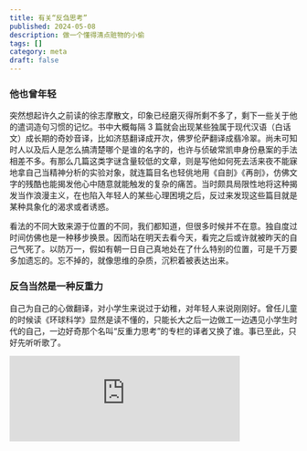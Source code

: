 ```yaml
---
title: 有关“反刍思考”
published: 2024-05-08
description: 做一个懂得清点赃物的小偷
tags: []
category: meta
draft: false
---
```


### 他也曾年轻

突然想起许久之前读的徐志摩散文，印象已经磨灭得所剩不多了，剩下一些关于他的遣词造句习惯的记忆。书中大概每隔 3 篇就会出现某些独属于现代汉语（白话文）成长期的奇妙音译，比如济慈翻译成开次，佛罗伦萨翻译成翡冷翠。尚未可知时人以及后人是怎么搞清楚哪个是谁的名字的，也许与侦破常凯申身份悬案的手法相差不多。有那么几篇这类字谜含量较低的文章，则是写他如何死去活来夜不能寐地拿自己当精神分析的实验对象，就连篇目名也轻佻地用《自剖》《再剖》，仿佛文字的残酷也能揭发他心中随意就能触发的复杂的痛苦。当时颇具局限性地将这种揭发当作浪漫主义，在也陷入年轻人的某些心理困境之后，反过来发现这些篇目就是某种具象化的渴求或者诱惑。

看法的不同大致来源于位置的不同，我们都知道，但很多时候并不在意。独自度过时间仿佛也是一种移步换景。因而站在明天去看今天，看完之后或许就被昨天的自己气死了。以防万一，假如有朝一日自己真地处在了什么特别的位置，可是千万要多加遗忘的。忘不掉的，就像思维的杂质，沉积着被表达出来。

### 反刍当然是一种反重力

自己为自己的心做翻译，对小学生来说过于幼稚，对年轻人来说刚刚好。曾任儿童的时候读《环球科学》显然是读不懂的，只能长大之后一边做工一边遇见小学生时代的自己，一边好奇那个名叫“反重力思考”的专栏的译者又换了谁。事已至此，只好先听听歌了。

<iframe width="80%" src="https://www.youtube.com/embed/52fXCcJIyag" title="反芻シ考 - れるりりfeat.鳴花ヒメ / Rumination thinking - rerulili feat.Meika Hime" frameborder="0" allow="accelerometer; clipboard-write; encrypted-media; gyroscope; picture-in-picture; web-share" allowfullscreen></iframe>